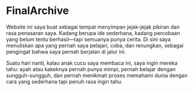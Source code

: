 # FinalArchive

Website ini saya buat sebagai tempat menyimpan jejak-jejak pikiran dan rasa penasaran saya. Kadang berupa ide sederhana, kadang percobaan yang belum tentu berhasil—tapi semuanya punya cerita. Di sini saya menuliskan apa yang pernah saya pelajari, coba, dan renungkan, sebagai pengingat bahwa saya pernah berjalan di jalur ini.

Suatu hari nanti, kalau anak cucu saya membaca ini, saya ingin mereka tahu: ayah atau kakeknya pernah punya mimpi, pernah belajar dengan sungguh-sungguh, dan pernah menikmati proses memahami dunia dengan cara yang sederhana tapi penuh rasa ingin tahu.